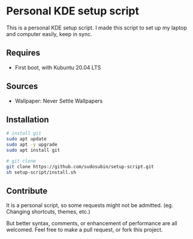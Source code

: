 # Personal KDE setup script

This is a personal KDE setup script. I made this script to set up my laptop and computer easily, keep in sync.

## Requires

- First boot, with Kubuntu 20.04 LTS

## Sources

- Wallpaper: Never Settle Wallpapers

## Installation

```sh
# install git
sudo apt update
sudo apt -y upgrade
sudo apt install git

# git clone
git clone https://github.com/sudosubin/setup-script.git
sh setup-script/install.sh
```

## Contribute

It is a personal script, so some requests might not be admitted. (eg. Changing shortcuts, themes, etc.)

But better syntax, comments, or enhancement of performance are all welcomed. Feel free to make a pull request, or fork
this project.
